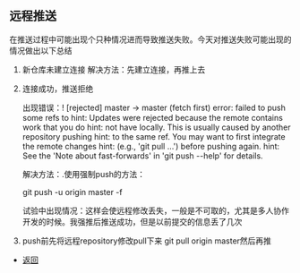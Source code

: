 ## 远程推送
在推送过程中可能出现个只种情况进而导致推送失败。今天对推送失败可能出现的情况做出以下总结

1. 新仓库未建立连接
  解决方法：先建立连接，再推上去
2. 连接成功，推送拒绝                            

	出现错误：! [rejected]        master -> master (fetch first)
	error: failed to push some refs to
	hint: Updates were rejected because the remote contains work that you do
	hint: not have locally. This is usually caused by another repository pushing
	hint: to the same ref. You may want to first integrate the remote changes
	hint: (e.g., 'git pull ...') before pushing again.
	hint: See the 'Note about fast-forwards' in 'git push --help' for details.            
	
 	解决方法：.使用强制push的方法：                
 
 	git push -u origin master -f               
 
	试验中出现情况：这样会使远程修改丢失，一般是不可取的，尤其是多人协作开发的时候。我强推后推送成功，但是以前提交的信息丢了几次               

3. push前先将远程repository修改pull下来
	git pull origin master然后再推
* [返回](../README.md)  
